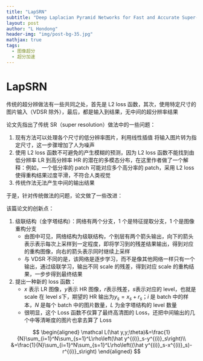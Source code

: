 ```yaml
---
title: "LapSRN"
subtitle: "Deep Laplacian Pyramid Networks for Fast and Accurate Super-Resolution"
layout: post
author: "L Hondong"
header-img: "img/post-bg-35.jpg"
mathjax: true
tags:
  - 图像超分
  - 超分加速
---
```


# LapSRN

传统的超分辨做法有一些共同之处，首先是 L2 loss 函数，其次，使用特定尺寸的图片输入（VDSR 除外），最后，都是输入到结果，无中间的超分辨率结果

论文先指出了传统 SR（super resolution）做法中的一些问题：

1. 现有方法可以处理各个尺寸的低分辨率图片，利用线性插值 将输入图片转为指定尺寸，这一步骤增加了人为噪声
2. 使用 L2 loss 函数不可避免的产生模糊的预测，因为 L2 loss 函数不能找到由低分辨率 LR 到高分辨率 HR 的潜在的多模态分布，在这里作者做了一个解释：例如，一个低分率的 patch 可能对应多个高分率的 patch，采用 L2 loss 使得重构结果过度平滑，不符合人类视觉
3. 传统作法无法产生中间的输出结果

于是，针对传统做法的问题，论文做了一些改进：

该篇论文的创新点：

1. 级联结构（金字塔结构）：网络有两个分支，1 个是特征提取分支，1 个是图像重构分支
   - 由图中可见，网络结构为级联结构，个别层有两个箭头输出，向下的箭头表示表示每次上采样到一定程度，即将学习到的残差结果输出，得到对应的重构图像，向右的箭头表示同时继续上采样
   - 与 VDSR 不同的是，该网络是逐步学习，而不是像其他网络一样只有一个输出，通过级联学习，输出不同 scale 的残差，得到对应 scale 的重构结果，一步步得到最终结果
2. 提出一种新的 loss 函数：
   - $x$ 表示 LR 图像，$y$表示 HR 图像，$r$表示残差，$s$表示对应的 level，也就是 scale 在 level $s$下，期望的 HR 输出为$y_s=x_s+r_s$；$i$ 是 batch 中的样本，$N$ 是每个 batch 中的图片数量，$L$ 为金字塔结构的 level 数量
   - 很明显，这个 Loss 函数不仅算了最终高清图的 Loss，还把中间输出的几个中等清晰度的图片也拿去算了 Loss

$$
\begin{aligned}
\mathcal L(\hat y,y;\theta)&=\frac{1}{N}\sum_{i=1}^N\sum_{s=1}^L\rho\left(\hat y^{(i)}_s-y^{(i)}_s\right)\\
&=\frac{1}{N}\sum_{i=1}^N\sum_{s=1}^L\rho\left((\hat y^{(i)}_s-x^{(i)}_s)-r^{(i)}_s\right)
\end{aligned}
$$